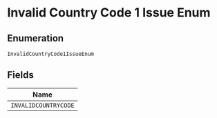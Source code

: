 
# Invalid Country Code 1 Issue Enum

## Enumeration

`InvalidCountryCode1IssueEnum`

## Fields

| Name |
|  --- |
| `INVALIDCOUNTRYCODE` |

